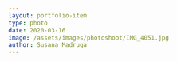 ```yaml
---
layout: portfolio-item
type: photo
date: 2020-03-16
image: /assets/images/photoshoot/IMG_4051.jpg
author: Susana Madruga
---
```


